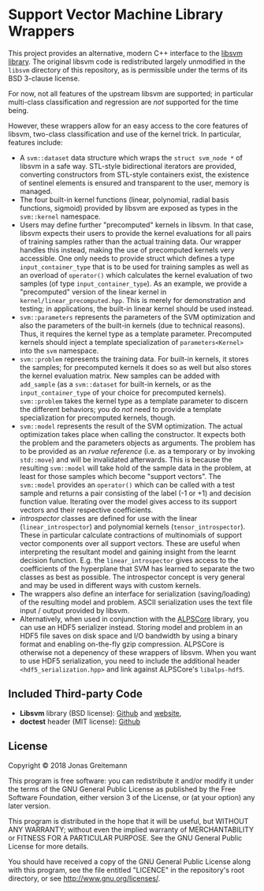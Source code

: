 Support Vector Machine Library Wrappers
=======================================

This project provides an alternative, modern C++ interface to
the [libsvm library][1]. The original libsvm code is redistributed largely
unmodified in the `libsvm` directory of this repository, as is permissible under
the terms of its BSD 3-clause license.

For now, not all features of the upstream libsvm are supported; in particular
multi-class classification and regression are _not_ supported for the time
being.

However, these wrappers allow for an easy access to the core features of libsvm,
two-class classification and use of the kernel trick. In particular, features
include:

  * A `svm::dataset` data structure which wraps the `struct svm_node *` of
    libsvm in a safe way. STL-style bidirectional iterators are provided,
    converting constructors from STL-style containers exist, the existence of
    sentinel elements is ensured and transparent to the user, memory is managed.
  * The four built-in kernel functions (linear, polynomial, radial basis
    functions, sigmoid) provided by libsvm are exposed as types in the
    `svm::kernel` namespace.
  * Users may define further "precomputed" kernels in libsvm. In that case,
    libsvm expects their users to provide the kernel evaluations for all pairs
    of training samples rather than the actual training data. Our wrapper
    handles this instead, making the use of precomputed kernels very accessible.
    One only needs to provide struct which defines a type `input_container_type`
    that is to be used for training samples as well as an overload of
    `operator()` which calculates the kernel evaluation of two samples (of type
    `input_container_type`). As an example, we provide a "precomputed" version
    of the linear kernel in `kernel/linear_precomputed.hpp`. This is merely for
    demonstration and testing; in applications, the built-in linear kernel
    should be used instead.
  * `svm::parameters` represents the parameters of the SVM optimization and also
    the parameters of the built-in kernels (due to technical reasons). Thus, it
    requires the kernel type as a template parameter. Precomputed kernels should
    inject a template specialization of `parameters<Kernel>` into the `svm`
    namespace.
  * `svm::problem` represents the training data. For built-in kernels, it stores
    the samples; for precomputed kernels it does so as well but also stores the
    kernel evaluation matrix. New samples can be added with `add_sample` (as a
    `svm::dataset` for built-in kernels, or as the `input_container_type` of
    your choice for precomputed kernels). `svm::problem` takes the kernel type
    as a template parameter to discern the different behaviors; you do _not_
    need to provide a template specialization for precomputed kernels, though.
  * `svm::model` represents the result of the SVM optimization. The actual
    optimization takes place when calling the constructor. It expects both the
    problem and the parameters objects as arguments. The problem has to be
    provided as an _rvalue reference_ (i.e. as a temporary or by invoking
    `std::move`) and will be invalidated afterwards. This is because the
    resulting `svm::model` will take hold of the sample data in the problem, at
    least for those samples which become "support vectors". The `svm::model`
    provides an `operator()` which can be called with a test sample and returns
    a pair consisting of the label (-1 or +1) and decision function value.
    Iterating over the model gives access to its support vectors and their
    respective coefficients.
  * _introspector_ classes are defined for use with the linear
    (`linear_introspector`) and polynomial kernels (`tensor_introspector`).
    These in particular calculate contractions of multinomials of support vector
    components over all support vectors. These are useful when interpreting the
    resultant model and gaining insight from the learnt decision function. E.g.
    the `linear_introspector` gives access to the coefficients of the hyperplane
    that SVM has learned to separate the two classes as best as possible. The
    introspector concept is very general and may be used in different ways with
    custom kernels.
  * The wrappers also define an interface for serialization (saving/loading) of
    the resulting model and problem. ASCII serialization uses the text file
    input / output provided by libsvm.
  * Alternatively, when used in conjunction with the [ALPSCore][3] library, you
    can use an HDF5 serializer instead. Storing model and problem in an HDF5
    file saves on disk space and I/O bandwidth by using a binary format and
    enabling on-the-fly gzip compression. ALPSCore is otherwise not a depenency
    of these wrappers of libsvm. When you want to use HDF5 serialization, you
    need to include the additional header `<hdf5_serialization.hpp>` and link
    against ALPSCore's `libalps-hdf5`.


Included Third-party Code
-------------------------

  * **Libsvm** library (BSD license): [Github][1] and [website][2],
  * **doctest** header (MIT license): [Github][4]


License
-------

Copyright © 2018  Jonas Greitemann

This program is free software: you can redistribute it and/or modify
it under the terms of the GNU General Public License as published by
the Free Software Foundation, either version 3 of the License, or
(at your option) any later version.

This program is distributed in the hope that it will be useful,
but WITHOUT ANY WARRANTY; without even the implied warranty of
MERCHANTABILITY or FITNESS FOR A PARTICULAR PURPOSE.  See the
GNU General Public License for more details.

You should have received a copy of the GNU General Public License
along with this program, see the file entitled "LICENCE" in the
repository's root directory, or see <http://www.gnu.org/licenses/>.


  [1]: https://github.com/cjlin1/libsvm
  [2]: https://www.csie.ntu.edu.tw/~cjlin/libsvm/
  [3]: https://github.com/ALPSCore/ALPSCore
  [4]: https://github.com/onqtam/doctest
